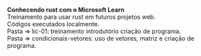 **Conhecendo rust com o Microsoft Learn**  
Treinamento para usar rust em futuros projetos web.  
Códigos executados localmente.  
Pasta => lic-01: treinamento introdutório criação de programa.  
Pasta => condicionais-vetores: uso de vetores, matriz e criação de programa.  
